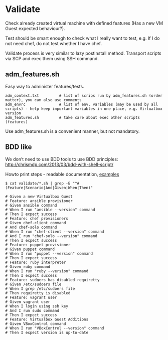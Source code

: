 # Validate

Check already created virtual machine with defined features (Has a new VM Guest expected behaviour?).

Test should be smart enough to check what I really want to test, e.g. If I do not need chef, do not test whether I have chef.

Validate process is very similar to lazy postinstall method. Transport scripts via SCP and exec them using SSH command.

## adm_features.sh

Easy way to administer features/tests.
```
adm_context.txt         # list of scrips run by adm_features.sh (order matter), you can also use comments
adm_envrc               # list of env. variables (may be used by all scripts) - help keep important variables in one place, e.g. Virtualbox version
adm_features.sh         # take care about exec other scripts (features)
```

Use adm_features.sh is a convenient manner, but not mandatory.

## BDD like

We don’t need to use BDD tools to use BDD principles: http://chrismdp.com/2013/03/bdd-with-shell-script/

Howto print steps - readable documentation, [examples](examples/SL6_injection_method/)
```
$ cat validate/*.sh | grep -E "^# (Feature|Scenario|And|Given|When|Then)"

# Given a new Virtualbox Guest
# Feature: ansible provisioner
# Given ansible command
# When I run "ansible --version" command
# Then I expect success
# Feature: chef provisioners
# Given chef-client command
# And chef-solo command
# When I run "chef-client --version" command
# And I run "chef-solo --version" command
# Then I expect success
# Feature: puppet provisioner
# Given puppet command
# When I run "puppet --version" command
# Then I expect success
# Feature: ruby interpreter
# Given ruby command
# When I run "ruby --version" command
# Then I expect success
# Feature: sudoers has disabled requiretty
# Given /etc/sudoers file
# When I grep /etc/sudoers file 
# Then requiretty is disabled
# Feature: vagrant user
# Given vagrant user
# When I login using ssh key
# And I run sudo command
# Then I expect success
# Feature: Virtualbox Guest Additions
# Given VBoxControl command
# When I run "VBoxControl --version" command
# Then I expect version is up-to-date
```

